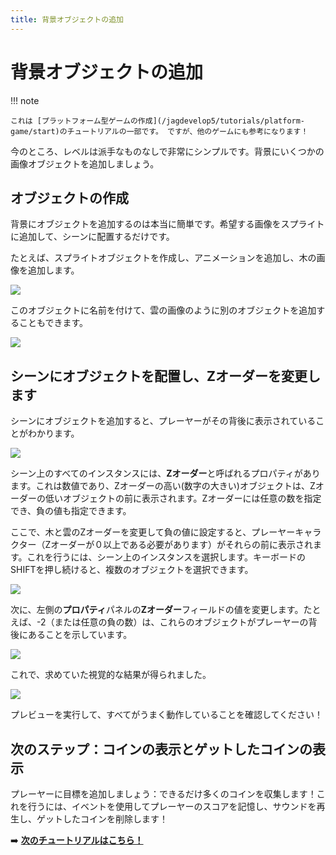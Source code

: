 ```yaml
---
title: 背景オブジェクトの追加
---
```

# 背景オブジェクトの追加

!!! note

    これは [プラットフォーム型ゲームの作成](/jagdevelop5/tutorials/platform-game/start)のチュートリアルの一部です。 ですが、他のゲームにも参考になります！

今のところ、レベルは派手なものなしで非常にシンプルです。背景にいくつかの画像オブジェクトを追加しましょう。

## オブジェクトの作成

背景にオブジェクトを追加するのは本当に簡単です。希望する画像をスプライトに追加して、シーンに配置するだけです。

たとえば、スプライトオブジェクトを作成し、アニメーションを追加し、木の画像を追加します。

![](/gdevelop5/tutorials/platform-game/screen_shot_2017-09-27_at_22.45.14.png)

このオブジェクトに名前を付けて、雲の画像のように別のオブジェクトを追加することもできます。

![](/gdevelop5/tutorials/platform-game/screen_shot_2017-09-27_at_22.46.01.png)

## シーンにオブジェクトを配置し、Zオーダーを変更します

シーンにオブジェクトを追加すると、プレーヤーがその背後に表示されていることがわかります。

![](/gdevelop5/tutorials/platform-game/screen_shot_2017-09-27_at_22.52.10.png)

シーン上のすべてのインスタンスには、**Zオーダー**と呼ばれるプロパティがあります。これは数値であり、Zオーダーの高い(数字の大きい)オブジェクトは、Zオーダーの低いオブジェクトの前に表示されます。Zオーダーには任意の数を指定でき、負の値も指定できます。

ここで、木と雲のZオーダーを変更して負の値に設定すると、プレーヤーキャラクター（Zオーダーが０以上である必要があります）がそれらの前に表示されます。これを行うには、シーン上のインスタンスを選択します。キーボードのSHIFTを押し続けると、複数のオブジェクトを選択できます。

![](/gdevelop5/tutorials/platform-game/screen_shot_2017-09-27_at_22.59.47.png)

次に、左側の**プロパティ**パネルの**Zオーダー**フィールドの値を変更します。たとえば、-2（または任意の負の数）は、これらのオブジェクトがプレーヤーの背後にあることを示しています。

![](/gdevelop5/tutorials/platform-game/screen_shot_2017-09-27_at_23.00.40.png)

これで、求めていた視覚的な結果が得られました。

![](/gdevelop5/tutorials/platform-game/screen_shot_2017-09-27_at_23.01.44.png)

プレビューを実行して、すべてがうまく動作していることを確認してください！


## 次のステップ：コインの表示とゲットしたコインの表示

プレーヤーに目標を追加しましょう：できるだけ多くのコインを収集します！これを行うには、イベントを使用してプレーヤーのスコアを記憶し、サウンドを再生し、ゲットしたコインを削除します！

➡️ **[次のチュートリアルはこちら！](/ja/gdevelop5/tutorials/platform-game/5-add-coins-and-number-of-collected-coins)** 